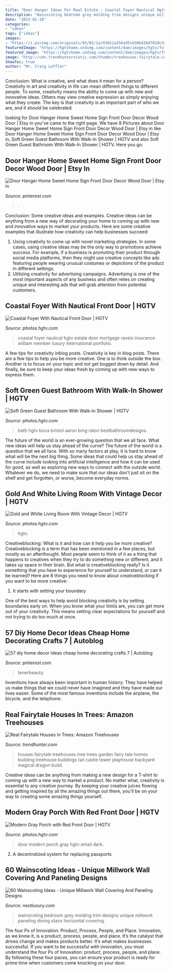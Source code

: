 ```yaml
---
title: "Door Hanger Ideas For Real Estate : Coastal Foyer Nautical Hgtv Estate Door Mortgage Raveis Insurance William Member Luxury International Portfolio"
description: "Wainscoting bedroom grey molding trim designs unique millwork paneling dining stairs horizontal covering"
date: "2023-01-10"
categories:
- "ideas"
tags: ["ideas"]
images:
- "https://i.pinimg.com/originals/93/65/1a/93651a356ad5cb30b418d7018c34d578.jpg"
featuredImage: "https://hgtvhome.sndimg.com/content/dam/images/hgtv/fullset/2017/4/10/0/IO_Bea-Pila_Lopez_3.jpg.rend.hgtvcom.966.1449.suffix/1491833454484.jpeg"
featured_image: "https://hgtvhome.sndimg.com/content/dam/images/hgtv/fullset/2018/8/20/HHSHM106_306802_1188034.jpg.rend.hgtvcom.966.1449.suffix/1534768097645.jpeg"
image: "http://cdn.trendhunterstatic.com/thumbs/treehouses-fairytale-catsle-bespoke-buildings-garden-building-tree-houses.jpeg"
ShowToc: true
author: "Mr. Craig Leffler"
---
```



Conclusion: What is creative, and what does it mean for a person?
Creativity in art and creativity in life can mean different things to different people. To some, creativity means the ability to come up with new and innovative ideas. Others may view creative expression as simply enjoying what they create. The key is that creativity is an important part of who we are, and it should be celebrated.

	

		
looking for Door Hanger Home Sweet Home Sign Front Door Decor Wood Door | Etsy in you've came to the right page. We have 8 Pictures about Door Hanger Home Sweet Home Sign Front Door Decor Wood Door | Etsy in like Door Hanger Home Sweet Home Sign Front Door Decor Wood Door | Etsy in, Soft Green Guest Bathroom With Walk-In Shower | HGTV and also Soft Green Guest Bathroom With Walk-In Shower | HGTV. Here you go:
		
    
## Door Hanger Home Sweet Home Sign Front Door Decor Wood Door | Etsy In

<img loading=lazy src="https://i.pinimg.com/originals/93/65/1a/93651a356ad5cb30b418d7018c34d578.jpg" onerror="this.onerror=null;this.src='https://tse1.mm.bing.net/th?id=OIP.mmtPjtJiz5Mf9fhMi9z0FAHaJ4&amp;pid=15.1';" alt="Door Hanger Home Sweet Home Sign Front Door Decor Wood Door | Etsy in">

_Source: pinterest.com_

>. 

	

Conclusion: Some creative ideas and examples.
Creative ideas can be anything from a new way of decorating your home to coming up with new and innovative ways to market your products. Here are some creative examples that illustrate how creativity can help businesses succeed:
1. Using creativity to come up with novel marketing strategies. In some cases, using creative ideas may be the only way to promotions achieve success. For example, if a business is promoting their product through social media platforms, then they might use creative concepts like ads featuring people wearing unusual costumes or depictions of the product in different settings.
2. Utilizing creativity for advertising campaigns. Advertising is one of the most important aspects of any business and often relies on creating unique and interesting ads that will grab attention from potential customers.

    
## Coastal Foyer With Nautical Front Door | HGTV

<img loading=lazy src="https://hgtvhome.sndimg.com/content/dam/images/hgtv/fullset/2019/4/4/1/HUHH2019-Waterfront_Flagship-Provincetown-MA_011.jpg.rend.hgtvcom.966.1449.suffix/1554398810920.jpeg" onerror="this.onerror=null;this.src='https://tse1.mm.bing.net/th?id=OIP.qlITQ0eMcYQUGojvamypdQHaLG&amp;pid=15.1';" alt="Coastal Foyer With Nautical Front Door | HGTV">

_Source: photos.hgtv.com_

>coastal foyer nautical hgtv estate door mortgage raveis insurance william member luxury international portfolio. 

	

A few tips for creativity inblog posts.
Creativity is key in blog posts. There are a few tips to help you be more creative. One is to think outside the box. Another is to focus on your topic and not get bogged down by detail. And finally, be sure to keep your ideas fresh by coming up with new ways to express them.

    
## Soft Green Guest Bathroom With Walk-In Shower | HGTV

<img loading=lazy src="https://hgtvhome.sndimg.com/content/dam/images/hgtv/fullset/2014/11/24/0/Benita-Goldblatt_Boca-Custom-Residence_Guest-Bathroom.jpg.rend.hgtvcom.966.1449.suffix/1416845558621.jpeg" onerror="this.onerror=null;this.src='https://tse1.mm.bing.net/th?id=OIP.Qtlv0crXBkZ6Np-89epk0AHaLG&amp;pid=15.1';" alt="Soft Green Guest Bathroom With Walk-In Shower | HGTV">

_Source: photos.hgtv.com_

>bath hgtv boca bristol aaron bmg raton bestbathroomdesigns. 

	

The future of the world is an ever-growing question that we all face. What new ideas will help us stay ahead of the curve?
The future of the world is a question that we all face. With so many factors at play, it is hard to know what will be the next big thing. Some ideas that could help us stay ahead of the curve include looking into artificial intelligence and how it can be used for good, as well as exploring new ways to connect with the outside world. Whatever we do, we need to make sure that our ideas don't just sit on the shelf and get forgotten, or worse, become everyday norms.

    
## Gold And White Living Room With Vintage Decor | HGTV

<img loading=lazy src="https://hgtvhome.sndimg.com/content/dam/images/hgtv/fullset/2017/4/10/0/IO_Bea-Pila_Lopez_3.jpg.rend.hgtvcom.966.1449.suffix/1491833454484.jpeg" onerror="this.onerror=null;this.src='https://tse2.mm.bing.net/th?id=OIP.9nffgC5qjdK0kw4H2J4IZAHaLH&amp;pid=15.1';" alt="Gold and White Living Room With Vintage Decor | HGTV">

_Source: photos.hgtv.com_

>hgtv. 

	

Creativeblocking: What is it and how can it help you be more creative?
Creativeblocking is a term that has been mentioned in a few places, but mostly as an afterthought. Most people seem to think of it as a thing that happens to creatives when they try to do something new or different, and it takes up space in their brain. But what is creativeblocking really? Is it something that you have to experience for yourself to understand, or can it be learned? Here are 8 things you need to know about creativeblocking if you want to be more creative: 
1) It starts with setting your boundary

One of the best ways to help avoid blocking creativity is by setting boundaries early on. When you know what your limits are, you can get more out of your creativity. This means setting clear expectations for yourself and not trying to do too much at once.

    
## 57 Diy Home Decor Ideas Cheap Home Decorating Crafts 7 | Autoblog

<img loading=lazy src="https://i.pinimg.com/736x/66/48/77/664877e830b70c96177bba16113fe070.jpg" onerror="this.onerror=null;this.src='https://tse1.mm.bing.net/th?id=OIP.rYmn9iWkbfFkn4xeJdi58AHaNw&amp;pid=15.1';" alt="57 diy home decor ideas cheap home decorating crafts 7 | Autoblog">

_Source: pinterest.com_

>tenerbeauty. 

	

Inventions have always been important in human history. They have helped us make things that we could never have imagined and they have made our lives easier. Some of the most famous inventions include the airplane, the bicycle, and the telephone.

    
## Real Fairytale Houses In Trees: Amazon Treehouses

<img loading=lazy src="http://cdn.trendhunterstatic.com/thumbs/treehouses-fairytale-catsle-bespoke-buildings-garden-building-tree-houses.jpeg" onerror="this.onerror=null;this.src='https://tse2.mm.bing.net/th?id=OIP.-lkV32Oau-HatIClBmGOSQHaLH&amp;pid=15.1';" alt="Real Fairytale Houses in Trees: Amazon Treehouses">

_Source: trendhunter.com_

>houses fairytale treehouses tree trees garden fairy tale homes building treehouse buildings tail castle tower playhouse backyard magical dragon build. 

	

Creative ideas can be anything from making a new design for a T-shirt to coming up with a new way to market a product. No matter what, creativity is essential to any creative journey. By keeping your creative juices flowing and getting inspired by all the amazing things out there, you'll be on your way to creating some amazing things yourself.

    
## Modern Gray Porch With Red Front Door | HGTV

<img loading=lazy src="https://hgtvhome.sndimg.com/content/dam/images/hgtv/fullset/2018/8/20/HHSHM106_306802_1188034.jpg.rend.hgtvcom.966.1449.suffix/1534768097645.jpeg" onerror="this.onerror=null;this.src='https://tse2.mm.bing.net/th?id=OIP.C30MnhkJ2y3YcVa5E5oPwwHaLH&amp;pid=15.1';" alt="Modern Gray Porch with Red Front Door | HGTV">

_Source: photos.hgtv.com_

>door modern porch gray hgtv email dark. 

	

2. A decentralized system for replacing passports 

    
## 60 Wainscoting Ideas - Unique Millwork Wall Covering And Paneling Designs

<img loading=lazy src="http://nextluxury.com/wp-content/uploads/grey-simple-wainscoting-ideas-for-bedroom.jpg" onerror="this.onerror=null;this.src='https://tse3.mm.bing.net/th?id=OIP.gVlGlYONz44NvWn9DG-HwAAAAA&amp;pid=15.1';" alt="60 Wainscoting Ideas - Unique Millwork Wall Covering And Paneling Designs">

_Source: nextluxury.com_

>wainscoting bedroom grey molding trim designs unique millwork paneling dining stairs horizontal covering. 

	

The four Ps of Innovation: Product, Process, People, and Place.
Innovation, as we know it, is a product, process, people, and place. It’s the catalyst that drives change and makes products better. It’s what makes businesses successful.
If you want to be successful with innovation, you must understand the four Ps of Innovation: product, process, people, and place. By following these four paces, you can ensure your product is ready for prime time when customers come knocking on your door.

